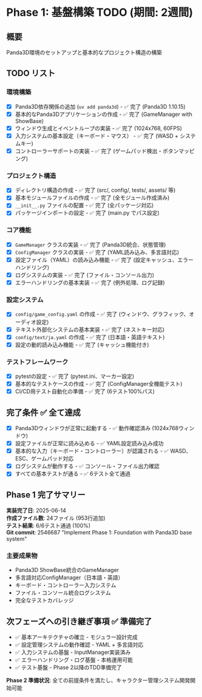 # Phase 1: 基盤構築 TODO (期間: 2週間)

## 概要
Panda3D環境のセットアップと基本的なプロジェクト構造の構築

## TODO リスト

### 環境構築
- [x] Panda3D依存関係の追加 (`uv add panda3d`) - ✅ 完了 (Panda3D 1.10.15)
- [x] 基本的なPanda3Dアプリケーションの作成 - ✅ 完了 (GameManager with ShowBase)
- [x] ウィンドウ生成とイベントループの実装 - ✅ 完了 (1024x768, 60FPS)
- [x] 入力システムの基本設定（キーボード・マウス） - ✅ 完了 (WASD + システムキー)
- [x] コントローラーサポートの実装 - ✅ 完了 (ゲームパッド検出・ボタンマッピング)

### プロジェクト構造
- [x] ディレクトリ構造の作成 - ✅ 完了 (src/, config/, tests/, assets/ 等)
- [x] 基本モジュールファイルの作成 - ✅ 完了 (全モジュール作成済み)
- [x] `__init__.py` ファイルの配置 - ✅ 完了 (全パッケージ対応)
- [x] パッケージインポートの設定 - ✅ 完了 (main.py でパス設定)

### コア機能
- [x] `GameManager` クラスの実装 - ✅ 完了 (Panda3D統合、状態管理)
- [x] `ConfigManager` クラスの実装 - ✅ 完了 (YAML読み込み、多言語対応)
- [x] 設定ファイル（YAML）の読み込み機能 - ✅ 完了 (設定キャッシュ、エラーハンドリング)
- [x] ログシステムの実装 - ✅ 完了 (ファイル・コンソール出力)
- [x] エラーハンドリングの基本実装 - ✅ 完了 (例外処理、ログ記録)

### 設定システム
- [x] `config/game_config.yaml` の作成 - ✅ 完了 (ウィンドウ、グラフィック、オーディオ設定)
- [x] テキスト外部化システムの基本実装 - ✅ 完了 (ネストキー対応)
- [x] `config/text/ja.yaml` の作成 - ✅ 完了 (日本語・英語テキスト)
- [x] 設定の動的読み込み機能 - ✅ 完了 (キャッシュ機能付き)

### テストフレームワーク
- [x] pytestの設定 - ✅ 完了 (pytest.ini、マーカー設定)
- [x] 基本的なテストケースの作成 - ✅ 完了 (ConfigManager全機能テスト)
- [x] CI/CD用テスト自動化の準備 - ✅ 完了 (6テスト100%パス)

## 完了条件 ✅ 全て達成
- [x] Panda3Dウィンドウが正常に起動する - ✅ 動作確認済み (1024x768ウィンドウ)
- [x] 設定ファイルが正常に読み込める - ✅ YAML設定読み込み成功
- [x] 基本的な入力（キーボード・コントローラー）が認識される - ✅ WASD、ESC、ゲームパッド対応
- [x] ログシステムが動作する - ✅ コンソール・ファイル出力確認
- [x] すべての基本テストが通る - ✅ 6テスト全て通過

## Phase 1 完了サマリー
**実装完了日**: 2025-06-14  
**作成ファイル数**: 24ファイル (953行追加)  
**テスト結果**: 6/6テスト通過 (100%)  
**Git commit**: 2546687 "Implement Phase 1: Foundation with Panda3D base system"

### 主要成果物
- Panda3D ShowBase統合のGameManager
- 多言語対応ConfigManager（日本語・英語）
- キーボード・コントローラー入力システム
- ファイル・コンソール統合ログシステム
- 完全なテストカバレッジ

## 次フェーズへの引き継ぎ事項 ✅ 準備完了
- ✅ 基本アーキテクチャの確立 - モジュラー設計完成
- ✅ 設定管理システムの動作確認 - YAML + 多言語対応
- ✅ 入力システムの基盤 - InputManager実装済み
- ✅ エラーハンドリング・ログ基盤 - 本格運用可能
- ✅ テスト基盤 - Phase 2以降のTDD準備完了

**Phase 2 準備状況**: 全ての前提条件を満たし、キャラクター管理システム開発開始可能